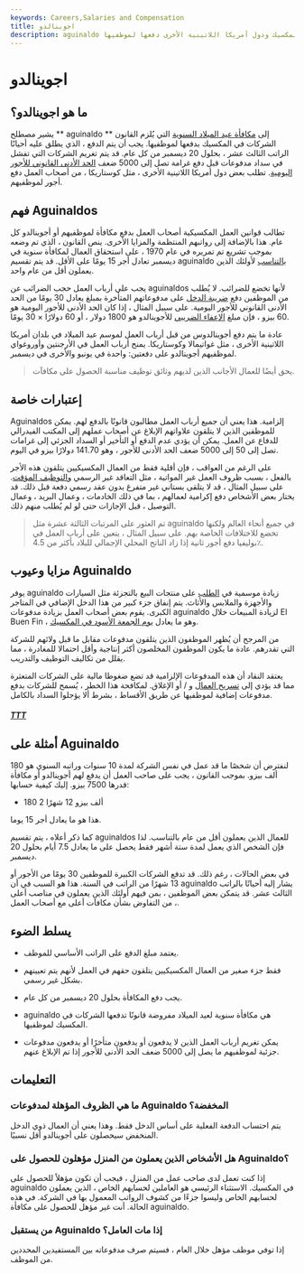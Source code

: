 ```yaml
---
keywords: Careers,Salaries and Compensation
title: اجوينالدو
description: aguinaldo هي مكافأة سنوية في عيد الميلاد يتعين على الشركات في المكسيك ودول أمريكا اللاتينية الأخرى دفعها لموظفيها.
---
```


# اجوينالدو
## ما هو اجوينالدو؟

يشير مصطلح ** aguinaldo ** إلى [مكافأة عيد الميلاد السنوية](/bonus) التي يُلزم القانون الشركات في المكسيك بدفعها لموظفيها. يجب أن يتم الدفع ، الذي يطلق عليه أحيانًا الراتب الثالث عشر ، بحلول 20 ديسمبر من كل عام. قد يتم تغريم الشركات التي تفشل في سداد مدفوعات قبل دفع غرامة تصل إلى 5000 ضعف [الحد الأدنى القانوني للأجور اليومية](/minimum_wage). تطلب بعض دول أمريكا اللاتينية الأخرى ، مثل كوستاريكا ، من أصحاب العمل دفع أجور لموظفيهم.

## فهم Aguinaldos

تطالب قوانين العمل المكسيكية أصحاب العمل بدفع مكافأة لموظفيهم أو أجوينالدو كل عام. هذا بالإضافة إلى رواتبهم المنتظمة والمزايا الأخرى. ينص القانون ، الذي تم وضعه بموجب تشريع تم تمريره في عام 1970 ، على استحقاق العمال لمكافأة سنوية في ديسمبر تعادل أجر 15 يومًا على الأقل. قد يتم تقسيم aguinaldo [بالتناسب](/pro-rata) لأولئك الذين يعملون أقل من عام واحد.

يجب على أرباب العمل حجب الضرائب عن aguinaldos لأنها تخضع للضرائب. لا يُطلب من الموظفين دفع [ضريبة الدخل](/incometax) على مدفوعاتهم المتأخرة بمبلغ يعادل 30 يومًا من الحد الأدنى القانوني للأجور اليومية. على سبيل المثال ، إذا كان الحد الأدنى للأجور اليومية هو 60 بيزو ، فإن مبلغ [الإعفاء الضريبي](/tax_exempt) للأجوينالدو هو 1800 دولار ، أو 60 دولارًا × 30 يومًا.

عادة ما يتم دفع أجوينالدوس من قبل أرباب العمل لموسم عيد الميلاد في بلدان أمريكا اللاتينية الأخرى ، مثل غواتيمالا وكوستاريكا. يمنح أرباب العمل في الأرجنتين وأوروغواي لموظفيهم أجوينالدو على دفعتين: واحدة في يونيو والأخرى في ديسمبر.

> يحق أيضًا للعمال الأجانب الذين لديهم وثائق توظيف مناسبة الحصول على مكافآت.

>

## إعتبارات خاصة

Aguinaldos إلزامية. هذا يعني أن جميع أرباب العمل مطالبون قانونًا بالدفع لهم. يمكن للموظفين الذين لا يتلقون علاواتهم الإبلاغ عن أصحاب عملهم إلى المكتب الفيدرالي للدفاع عن العمل. يمكن أن يؤدي عدم الدفع أو التأخير أو السداد الجزئي إلى غرامات تصل إلى 50 إلى 5000 ضعف الحد الأدنى للأجور ، وهو 141.70 دولارًا بيزو في اليوم.

على الرغم من العواقب ، فإن أقلية فقط من العمال المكسيكيين يتلقون هذه الأجر بالفعل ، بسبب ظروف العمل غير المواتية ، مثل التعاقد غير الرسمي [والتوظيف المؤقت](/gig-economy). على سبيل المثال ، قد لا يتلقى بستاني غير متفرغ بدون عقد رسمي دفعة قبل ذلك. قد يختار بعض الأشخاص دفع إكرامية لعمالهم ، بما في ذلك الخادمات ، وعمال البريد ، وعمال التوصيل ، قبل الإجازات حتى لو لم يُطلب منهم ذلك.

> تم العثور على المرتبات الثالثة عشرة مثل aguinaldo في جميع أنحاء العالم ولكنها تخضع للاختلافات الخاصة بهم. على سبيل المثال ، يتعين على أرباب العمل في بوليفيا دفع أجور ثانية إذا زاد الناتج المحلي الإجمالي للبلاد بأكثر من 4.5٪.

>

## مزايا وعيوب Aguinaldo

يوفر aguinaldo زيادة موسمية في [الطلب](/demand) على منتجات البيع بالتجزئة مثل السيارات والأجهزة والملابس والأثاث. يتم إنفاق جزء كبير من هذا الدخل الإضافي في المتاجر الكبرى. يقوم بعض أصحاب العمل بزيادة مدفوعات aguinaldo لزيادة المبيعات خلال El Buen Fin ، وهو ما يعادل [يوم الجمعة الأسود في المكسيك](/blackfriday).

من المرجح أن يُظهر الموظفون الذين يتلقون مدفوعات مقابل ما قبل ولائهم للشركة التي تقدرهم. عادة ما يكون الموظفون المخلصون أكثر إنتاجية وأقل احتمالا للمغادرة ، مما يقلل من تكاليف التوظيف والتدريب.

يعتقد النقاد أن هذه المدفوعات الإلزامية قد تضع ضغوطا مالية على الشركات المتعثرة مما قد يؤدي إلى [تسريح العمال](/layoff) و / أو الإغلاق. لمكافحة هذا الخطر ، يُسمح للشركات بدفع مدفوعات إضافية لموظفيها عن طريق الأقساط ، بشرط ألا يؤجلوا السداد بالكامل.

<h5> <a href=""> TTT </a> </h5>

## أمثلة على Aguinaldo

لنفترض أن شخصًا ما قد عمل في نفس الشركة لمدة 10 سنوات وراتبه السنوي هو 180 ألف بيزو. بموجب القانون ، يجب على صاحب العمل أن يدفع لهم أجوينالدو أو مكافأة قدرها 7500 بيزو. إليك كيفية حسابها:

- 180 ألف بيزو 12 شهرًا 2

هذا هو ما يعادل أجر 15 يوما.

كما ذكر أعلاه ، يتم تقسيم aguinaldos للعمال الذين يعملون أقل من عام بالتناسب. لذا فإن الشخص الذي يعمل لمدة ستة أشهر فقط يحصل على ما يعادل 7.5 أيام بحلول 20 ديسمبر.

في بعض الحالات ، رغم ذلك. قد تدفع الشركات الكبيرة للموظفين 30 يومًا من الأجور أو 13 شهرًا من الراتب في السنة. هذا هو السبب في أن aguinaldo يشار إليه أحيانًا بالراتب الثالث عشر. قد يتمكن بعض الموظفين ، بمن فيهم أولئك الذين يعملون في مناصب أعلى ، من التفاوض بشأن مكافآت أعلى مع أصحاب العمل.

## يسلط الضوء

- يعتمد مبلغ الدفع على الراتب الأساسي للموظف.

- فقط جزء صغير من العمال المكسيكيين يتلقون حقهم في العمل لأنهم يتم تعيينهم بشكل غير رسمي.

- يجب دفع المكافأة بحلول 20 ديسمبر من كل عام.

- aguinaldo هي مكافأة سنوية لعيد الميلاد مفروضة قانونًا تدفعها الشركات في المكسيك لموظفيها.

- يمكن تغريم أرباب العمل الذين لا يدفعون أو يدفعون متأخرًا أو يدفعون مدفوعات جزئية لموظفيهم ما يصل إلى 5000 ضعف الحد الأدنى للأجور إذا تم الإبلاغ عنهم.

## التعليمات

### ما هي الظروف المؤهلة لمدفوعات Aguinaldo المخفضة؟

يتم احتساب الدفعة الفعلية على أساس الدخل فقط. وهذا يعني أن العمال ذوي الدخل المنخفض سيحصلون على أجوينالدو أقل نسبيًا.

### هل الأشخاص الذين يعملون من المنزل مؤهلون للحصول على Aguinaldo؟

إذا كنت تعمل لدى صاحب عمل من المنزل ، فيجب أن تكون مؤهلاً للحصول على aguinaldo في المكسيك. الاستثناء الرئيسي هو العاملين لحسابهم الخاص ، الذين يعملون لحسابهم الخاص وليسوا جزءًا من كشوف الرواتب المعمول بها في الشركة. في هذه الحالة. أنت غير مؤهل للحصول على مكافأة aguinaldo.

### من يستقبل Aguinaldo إذا مات العامل؟

إذا توفي موظف مؤهل خلال العام ، فسيتم صرف مدفوعاته بين المستفيدين المحددين من الموظف.

